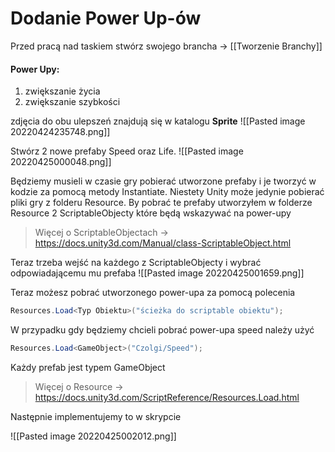 # Dodanie Power Up-ów

Przed pracą nad taskiem stwórz swojego brancha -> [[Tworzenie Branchy]]

#### Power Upy:
1. zwiększanie życia 
2. zwiększanie szybkości

zdjęcia do obu ulepszeń znajdują się w katalogu **Sprite**
![[Pasted image 20220424235748.png]]

Stwórz 2 nowe prefaby Speed oraz Life.
![[Pasted image 20220425000048.png]]

Będziemy musieli w czasie gry pobierać utworzone prefaby i je tworzyć w kodzie za pomocą metody Instantiate.
Niestety Unity może jedynie pobierać pliki gry z folderu Resource.
By pobrać te prefaby utworzyłem w folderze Resource 2 ScriptableObjecty które będą wskazywać na power-upy 
> Więcej o ScriptableObjectach -> https://docs.unity3d.com/Manual/class-ScriptableObject.html

Teraz trzeba wejść na każdego z ScriptableObjecty i wybrać odpowiadającemu mu prefaba
![[Pasted image 20220425001659.png]]

Teraz możesz pobrać utworzonego power-upa za pomocą polecenia
```CS
Resources.Load<Typ Obiektu>("ścieżka do scriptable obiektu");
```
W przypadku gdy będziemy chcieli pobrać power-upa speed należy użyć
```CS
Resources.Load<GameObject>("Czolgi/Speed");
```
Każdy prefab jest typem GameObject

> Więcej o Resource -> https://docs.unity3d.com/ScriptReference/Resources.Load.html

Następnie implementujemy to w skrypcie

![[Pasted image 20220425002012.png]]

